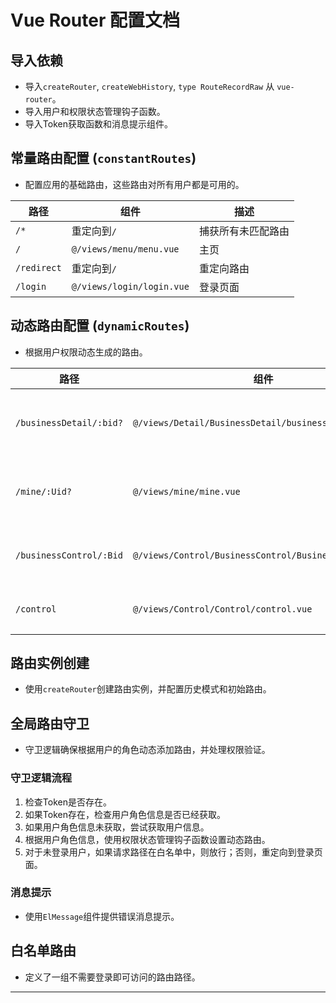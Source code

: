 
# Vue Router 配置文档

## 导入依赖
- 导入`createRouter`, `createWebHistory`, `type RouteRecordRaw` 从 `vue-router`。
- 导入用户和权限状态管理钩子函数。
- 导入Token获取函数和消息提示组件。

## 常量路由配置 (`constantRoutes`)
- 配置应用的基础路由，这些路由对所有用户都是可用的。

| 路径          | 组件                   | 描述     |
| ------------- | ---------------------- | -------- |
| `/*`          | 重定向到`/`           | 捕获所有未匹配路由 |
| `/`           | `@/views/menu/menu.vue` | 主页     |
| `/redirect`   | 重定向到`/`           | 重定向路由 |
| `/login`      | `@/views/login/login.vue` | 登录页面 |

## 动态路由配置 (`dynamicRoutes`)
- 根据用户权限动态生成的路由。

| 路径                  | 组件                                      | 路由名称 | 元数据                     |
| --------------------- | ----------------------------------------- | -------- | -------------------------- |
| `/businessDetail/:bid?` | `@/views/Detail/BusinessDetail/businessDetail.vue` | `business` | `{ title: '商家详情', roles: ['Admin', 'Business', 'User'] }` |
| `/mine/:Uid?`        | `@/views/mine/mine.vue`                   | `mine`    | `{ title: '个人界面', roles: ['Admin', 'Business', 'User'] }` |
| `/businessControl/:Bid` | `@/views/Control/BusinessControl/BusinessControl.vue` | `businessControl` | `{ title: '商家控制', roles: ['Business'] }` |
| `/control`           | `@/views/Control/Control/control.vue`     | `Control` | `{ title: '用户控制', roles: ['Admin'] }` |

## 路由实例创建
- 使用`createRouter`创建路由实例，并配置历史模式和初始路由。

## 全局路由守卫
- 守卫逻辑确保根据用户的角色动态添加路由，并处理权限验证。

### 守卫逻辑流程
1. 检查Token是否存在。
2. 如果Token存在，检查用户角色信息是否已经获取。
3. 如果用户角色信息未获取，尝试获取用户信息。
4. 根据用户角色信息，使用权限状态管理钩子函数设置动态路由。
5. 对于未登录用户，如果请求路径在白名单中，则放行；否则，重定向到登录页面。

### 消息提示
- 使用`ElMessage`组件提供错误消息提示。

## 白名单路由
- 定义了一组不需要登录即可访问的路由路径。

---